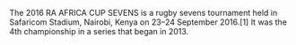 The 2016 RA AFRICA CUP SEVENS is a rugby sevens tournament held in Safaricom Stadium, Nairobi, Kenya on 23–24 September 2016.[1] It was the 4th championship in a series that began in 2013.
